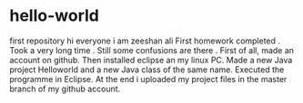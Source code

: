 # hello-world
first repository
hi everyone 
i am zeeshan ali
First homework completed .
Took a very long time .
Still some confusions are there .
First of all, made an account on github.
Then installed eclipse an my linux PC.
Made a new Java project Helloworld and a new Java class of the same name.
Executed the programme in Eclipse.
At the end i uploaded my project files in the master branch of my github account.
